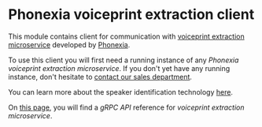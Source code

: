 # Phonexia voiceprint extraction client

This module contains client for communication with [voiceprint extraction microservice](https://hub.docker.com/repository/docker/phonexia/voiceprint-extraction/general) developed by [Phonexia](https://phonexia.com).

To use this client you will first need a running instance of any *Phonexia voiceprint extraction microservice*. If you don't yet have any running instance, don't hesitate to [contact our sales department](mailto:info@phonexia.com).

You can learn more about the speaker identification technology [here](https://docs.cloud.phonexia.com/docs/common/technologies/speaker-identification).

On [this page](https://docs.cloud.phonexia.com/docs/grpc/phonexia/grpc/technologies/speaker_identification/v1/speaker_identification.proto#voiceprintextraction), you will find a *gRPC API* reference for *voiceprint extraction microservice*.